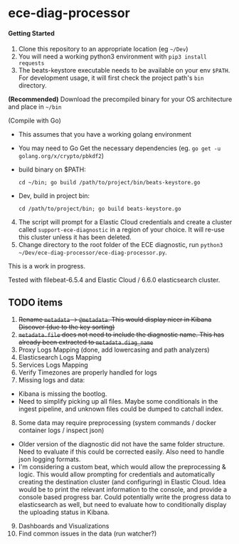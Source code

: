 # ece-diag-processor

#### Getting Started
1. Clone this repository to an appropriate location (eg `~/Dev`)
2. You will need a working python3 environment with `pip3 install requests`
3. The beats-keystore executable needs to be available on your env `$PATH`.
For development usage, it will first check the project path's `bin` directory.

  **(Recommended)** Download the precompiled binary for your OS architecture and place in `~/bin`

  (Compile with Go)
  - This assumes that you have a working golang environment
  - You may need to Go Get the necessary dependencies (eg. `go get -u golang.org/x/crypto/pbkdf2`)
  - build binary on $PATH:

    `cd ~/bin; go build /path/to/project/bin/beats-keystore.go`
  - Dev, build in project bin: 

    `cd /path/to/project/bin; go build beats-keystore.go`

4. The script will prompt for a Elastic Cloud credentials and create a cluster called `support-ece-diagnostic` in a region of your choice. It will re-use this cluster unless it has been deleted.
5. Change directory to the root folder of the ECE diagnostic, run `python3 ~/Dev/ece-diag-processor/ece-diag-processor.py`.

This is a work in progress.

Tested with filebeat-6.5.4 and Elastic Cloud / 6.6.0 elasticsearch cluster.

## TODO items
1. ~~Rename `metadata` -> `@metadata`. This would display nicer in Kibana Discover (due to the key sorting)~~
2. ~~`metadata.file` does not need to include the diagnostic name. This has already been extracted to `metadata.diag_name`~~
3. Proxy Logs Mapping (done, add lowercasing and path analyzers)
4. Elasticsearch Logs Mapping
5. Services Logs Mapping
6. Verify Timezones are properly handled for logs
7. Missing logs and data:
  - Kibana is missing the bootlog.
  - Need to simplify picking up all files. Maybe some conditionals in the ingest pipeline, and unknown files could be dumped to catchall index.
8. Some data may require preprocessing (system commands / docker container logs / inspect json)
  - Older version of the diagnostic did not have the same folder structure. Need to evaluate if this could be corrected easily. Also need to handle json logging formats.
  - I'm considering a custom beat, which would allow the preprocessing & logic. This would allow prompting for credentials and automatically creating the destination cluster (and configuring) in Elastic Cloud. Idea would be to print the relevant information to the console, and provide a console based progress bar. Could potentially write the progress data to elasticsearch as well, but need to evaluate how to conditionally display the uploading status in Kibana.
9. Dashboards and Visualizations
10. Find common issues in the data (run watcher?)
